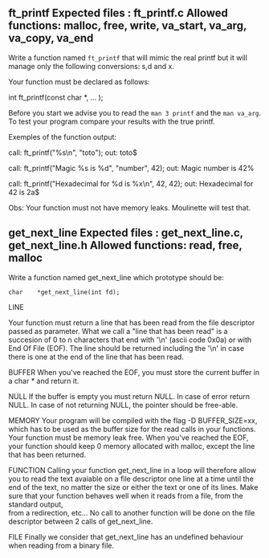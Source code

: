 ft_printf
Expected files   : ft_printf.c
Allowed functions: malloc, free, write, va_start, va_arg, va_copy, va_end
--------------------------------------------------------------------------------
Write a function named `ft_printf` that will mimic the real printf but
it will manage only the following conversions: s,d and x.

Your function must be declared as follows:

int ft_printf(const char *, ... );

Before you start we advise you to read the `man 3 printf` and the `man va_arg`.
To test your program compare your results with the true printf.

Exemples of the function output:

call: ft_printf("%s\n", "toto");
out: toto$

call: ft_printf("Magic %s is %d", "number", 42);
out: Magic number is 42%

call: ft_printf("Hexadecimal for %d is %x\n", 42, 42);
out: Hexadecimal for 42 is 2a$

Obs: Your function must not have memory leaks. Moulinette will test that.


get_next_line
Expected files : get_next_line.c, get_next_line.h 
Allowed functions: read, free, malloc
--------------------------------------------------------------------------------

Write a function named get_next_line which prototype should be:

	char	*get_next_line(int fd);

LINE

Your function must return a line that has been read from the file descriptor passed as parameter.
What we call a "line that has been read" is a succesion of 0 to n characters that end with '\n' (ascii code 0x0a) or with End Of File (EOF).
The line should be returned including the '\n' in case there is one at the end of the line that has been read.

BUFFER
When you've reached the EOF, you must store the current buffer in a char * and return it.

NULL
If the buffer is empty you must return NULL.
In case of error return NULL.
In case of not returning NULL, the pointer should be free-able.

MEMORY
Your program will be compiled with the flag -D BUFFER_SIZE=xx, which has to be used as the buffer size for the read calls in your functions.
Your function must be memory leak free.
When you've reached the EOF, your function should keep 0 memory allocated with malloc, except the line that has been returned.

FUNCTION
Calling your function get_next_line in a loop will therefore allow you to read the text avaiable on a file descriptor one line at a time until the end of the text, no matter the size or either the text or one of its lines.
Make sure that your function behaves well when it reads from a file, from the standard output, <br> from a redirection, etc...
No call to another function will be done on the file descriptor between 2 calls of get_next_line.

FILE
Finally we consider that get_next_line has an undefined behaviour when reading from a binary file.
